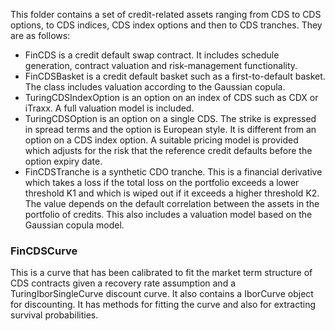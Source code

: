 This folder contains a set of credit-related assets ranging from CDS to CDS options, to CDS indices, CDS index options and then to CDS tranches. They are as follows:
* FinCDS is a credit default swap contract. It includes schedule generation, contract valuation and risk-management functionality.
* FinCDSBasket is a credit default basket such as a first-to-default basket. The class includes valuation according to the Gaussian copula.
* TuringCDSIndexOption is an option on an index of CDS such as CDX or iTraxx. A full valuation model is included.
* TuringCDSOption is an option on a single CDS. The strike is expressed in spread terms and the option is European style. It is different from an option on a CDS index option. A suitable pricing model is provided which adjusts for the risk that the reference credit defaults before the option expiry date.
* FinCDSTranche is a synthetic CDO tranche. This is a financial derivative which takes a loss if the total loss on the portfolio exceeds a lower threshold K1 and which is wiped out if it exceeds a higher threshold K2. The value depends on the default correlation between the assets in the portfolio of credits. This also includes a valuation model based on the Gaussian copula model.

### FinCDSCurve
This is a curve that has been calibrated to fit the market term structure of CDS contracts given a recovery rate assumption and a TuringIborSingleCurve discount curve. It also contains a IborCurve object for discounting. It has methods for fitting the curve and also for extracting survival probabilities.

